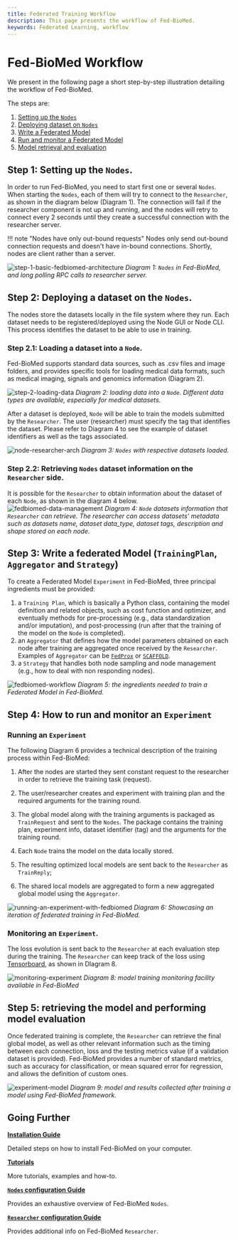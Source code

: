 ```yaml
---
title: Federated Training Workflow
description: This page presents the workflow of Fed-BioMed.
keywords: Federated Learning, workflow
---
```


# Fed-BioMed Workflow

We present in the following page a short step-by-step illustration detailing the workflow of Fed-BioMed.

The steps are:

 1. <a class="scroller-link" href="#step-1-setting-up-the-nodes">Setting up the <code>Nodes</code></a>
 2. <a class="scroller-link" href="#step-2-deploying-datasets-on-the-nodes">Deploying dataset on <code>Nodes</code> </a>
 3. <a class="scroller-link" href="#step-3-write-a-federated-model-trainingplan-aggregator-and-strategy" >Write a Federated Model</a>
 4. <a class="scroller-link" href="#step-4-how-to-run-and-monitor-an-experiment">Run and monitor a Federated Model</a>
 5. <a class="scroller-link" href="#step-5-retrieving-the-model-and-performing-model-evaluation">Model retrieval and evaluation</a>


## Step 1: Setting up the `Nodes`.

In order to run Fed-BioMed, you need to start first one or several `Nodes`. When starting the `Nodes`, each of them will try to connect to the `Researcher`, as shown in the diagram below (Diagram 1). The connection will fail if the researcher component is not up and running, and the nodes will retry to connect every 2 seconds until they create a successful connection with the researcher server. 

!!! note "Nodes have only out-bound requests"
    Nodes only send out-bound connection requests and doesn't have in-bound connections. Shortly, nodes are client rather than a server. 


![step-1-basic-fedbiomed-architecture](../assets/img/diagrams/fedbiomed-base-architecture.jpg#img-centered-xlr)
*Diagram 1: `Nodes` in Fed-BioMed, and long polling RPC calls to researcher server.*


## Step 2: Deploying a dataset on the `Nodes`.

The nodes store the datasets locally in the file system where they run. Each dataset needs to be registered/deployed using the Node GUI or Node CLI. This process identifies the dataset to be able to use in training. 

### Step 2.1: Loading a dataset into a `Node`.

Fed-BioMed supports standard data sources, such as .csv files and image folders, and provides specific tools for loading medical data formats, such as medical imaging, signals and genomics information (Diagram 2).

![step-2-loading-data](../assets/img/diagrams/fedbiomed-workflow-step2-loading_data.jpg#img-centered-lr)
*Diagram 2: loading data into a `Node`. Different data types are available, especially for medical datasets.*


After a dataset is deployed, `Node` will be able to train the models submitted by the `Researcher`. The user (researcher) must specify the tag that identifies the dataset. Please refer to Diagram 4 to see the example of dataset identifiers as well as the tags associated. 

![node-researcher-arch](../assets/img/diagrams/fedbiomed-base-arch-data.jpg#img-centered-xlr)
*Diagram 3: <code>Nodes</code> with respective datasets loaded.*


### Step 2.2: Retrieving `Nodes` dataset information on the `Researcher` side.

It is possible for the `Researcher` to obtain information about the dataset of each `Node`, as shown in the diagram 4 below.
![fedbiomed-data-management](../assets/img/diagrams/fedbiomed-arch-dataset-list.jpg#img-centered-xlr)
*Diagram 4: `Node` datasets information that `Researcher` can retrieve. The researcher can access datasets' metadata such as datasets name, dataset data_type, dataset tags, description and shape stored on each node.*

## Step 3: Write a federated Model (`TrainingPlan`, `Aggregator` and `Strategy`)

To create a Federated Model `Experiment` in Fed-BioMed, three principal ingredients must be provided:

1. a `Training Plan`, which is basically a Python class, containing the model definition and related objects, such as cost function and optimizer, and eventually methods for pre-processing (e.g., data standardization and/or imputation), and post-processing (run after that the training of the model on the `Node` is completed).
2. an `Aggregator` that defines how the model parameters obtained on each node after training are aggregated once received by the `Researcher`. Examples of `Aggregator` can be [`FedProx`](https://arxiv.org/abs/1812.06127) or [`SCAFFOLD`](https://arxiv.org/abs/1910.06378).
3. a `Strategy` that handles both node sampling and node management (e.g., how to deal with non responding nodes). 

![fedbiomed-workflow](../assets/img/diagrams/fedbiomed-workflow-step3.jpg#img-centered-lr)
*Diagram 5: the ingredients needed to train a Federated Model in Fed-BioMed.*


## Step 4: How to run and monitor an `Experiment`

### Running an `Experiment`

The following Diagram 6 provides a technical description of the training process within Fed-BioMed:

1. After the nodes are started they sent constant request to the researcher in order to retrieve the training task (request).  

2. The user/researcher creates and experiment with training plan and the required arguments for the training round. 
3. The global model along with the training arguments is packaged as `TrainRequest` and sent to the `Nodes`. The package contains the training plan, experiment info, dataset identifier (tag) and the arguments for the training round. 
4. Each `Node` trains the model on the data locally stored.
5. The resulting optimized local models are sent back to the `Researcher` as `TrainReply`;
6. The shared local models are aggregated to form a new aggregated global model using the `Aggregator`.

![running-an-experiment-with-fedbiomed](../assets/img/diagrams/fedbiomed-workflow.jpg#img-centered-xlr)
*Diagram 6: Showcasing an iteration of federated training in Fed-BioMed.*

### Monitoring an `Experiment`.

The loss evolution is sent back to the `Researcher` at each evaluation step during the training. The `Researcher` can keep track of the loss using [Tensorboard](../user-guide/researcher/tensorboard.md), as shown in DIagram 8.

![monitoring-experiment](../assets/img/diagrams/fedbiomed-monitoring.jpg#img-centered-xlr)
*Diagram 8: model training monitoring facility available in Fed-BioMed*

## Step 5: retrieving the model and performing model evaluation

Once federated training is complete, the `Researcher` can retrieve the final global model, as well as other relevant information such as the timing between each connection, loss and the testing metrics value (if a validation dataset is provided). Fed-BioMed provides a number of standard metrics, such as accuracy for classification, or mean squared error for regression, and allows the definition of custom ones. 

![experiment-model](../assets/img/diagrams/fedbiomed-workflow-step5-retrieving-results.jpg#img-centered-lr)
*Diagram 9: model and results collected after training a model using Fed-BioMed framework.*

## Going Further

[**Installation Guide**](../tutorials/installation/0-basic-software-installation.md) 

Detailed steps on how to install Fed-BioMed on your computer.

[**Tutorials**](../tutorials/pytorch/01_PyTorch_MNIST_Single_Node_Tutorial.ipynb) 

More tutorials, examples and how-to.

[**`Nodes` configuration Guide**](../user-guide/nodes/configuring-nodes.md) 

Provides an exhaustive overview of Fed-BioMed `Nodes`.

[**`Researcher` configuration Guide**](../user-guide/researcher/training-plan.md) 

Provides additional info on Fed-BioMed `Researcher`.

